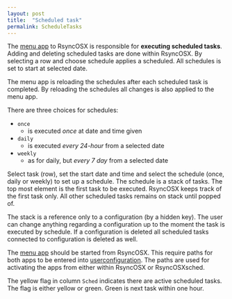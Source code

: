 ```yaml
---
layout: post
title:  "Scheduled task"
permalink: ScheduleTasks
---
```

The [menu app](/Menuapp) to RsyncOSX is responsible for **executing scheduled tasks**. Adding and deleting scheduled tasks are done within RsyncOSX. By selecting a row and choose schedule applies a scheduled. All schedules is set to start at selected date.

The menu app is reloading the schedules after each scheduled task is completed. By reloading the schedules all changes is also applied to the menu app.

There are three choices for schedules:

- `once`
	- is executed _once_ at date and time given
- `daily`
	- is executed _every 24-hour_ from a selected date
- `weekly`
	- as for daily, but _every 7 day_ from a selected date

Select task (row), set the start date and time and select the schedule (once, daily or weekly) to set up a schedule. The schedule is a stack of tasks. The top most element is the first task to be executed. RsyncOSX keeps track of the first task only. All other scheduled tasks remains on stack until popped of.

The stack is a reference only to a configuration (by a hidden key). The user can change anything regarding a configuration up to the moment the task is executed by schedule. If a configuration is deleted all scheduled tasks connected to configuration is deleted as well.

The [menu app](/Menuapp) should be started from RsyncOSX. This require paths for both apps to be entered into [userconfiguration](/UserConfiguration).  The paths are used for activating the apps from either within RsyncOSX or RsyncOSXsched.

The yellow flag in column `Sched` indicates there are active scheduled tasks. The flag is either yellow or green. Green is next task within one hour.
